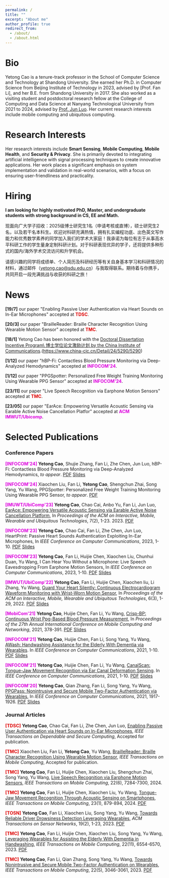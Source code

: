```yaml
---
permalink: /
title: ""
excerpt: "About me"
author_profile: true
redirect_from: 
  - /about/
  - /about.html
---
```

Bio
======
Yetong Cao is a tenure-track professor in the School of Computer Science and Technology at Shandong University. She earned her Ph.D. in Computer Science from Beijing Institute of Technology in 2023, advised by [Prof. Fan Li], and her B.E. from Shandong University in 2017. She also worked as a visiting student and postdoctoral research fellow at the College of Computing and Data Science at Nanyang Technological University from 2021 to 2024, advised by [Prof. Jun Luo](https://personal.ntu.edu.sg/junluo/ "JunLuo"). Her current research interests include mobile computing and ubiquitous computing.

Research Interests
======
Her research interests include **Smart Sensing**, **Mobile Computing**, **Mobile Health**, and **Security & Privacy**. 
She is primarily devoted to integrating artificial intelligence with signal processing techniques to create innovative applications. Her work places a significant emphasis on system implementation and validation in real-world scenarios, with a focus on ensuring user-friendliness and practicality.

Hiring
======
**I am looking for highly motivated PhD, Master, and undergraduate students with strong background in CS, EE and Math.**

现面向广大学子招收：2025级博士研究生1名（申请考核或直博），硕士研究生2名，以及若干名本科生。欢迎对科研充满热情，拥有扎实编程功底、出色英文写作能力和优秀数学素养的同学加入我们的学术大家庭！我承诺为每位有志于从事高水平科研工作的学生量身定制科研计划。对于科研表现优异的学子，还将提供多种形式的国内/海外学术交流访问和升学机会。

请感兴趣的同学将成绩单、个人简历及科研经历等有关自身基本学习和科研情况的材料，通过邮件（yetong.cao@sdu.edu.cn）与我取得联系。期待着与你携手，共同开启一段充满挑战与收获的科研之旅！

News
======
**[19/7]** our paper "Enabling Passive User Authentication via Heart Sounds on In-Ear Microphones" accepted at **<font color="#dd0000">TDSC</font>**.

**[20/3]** our paper "BrailleReader: Braille Character Recognition Using Wearable Motion Sensor" accepted at **<font color="#dd0000">TMC</font>**.

**[18/1]** Yetong Cao has been honored with the <ins>Doctoral Dissertation Incentive Program\ 博士学位论文激励计划 by the China Institute of Communications</ins>.(https://www.china-cic.cn/Detail/24/5290/5290)

**[1/12]** our paper "hBP-Fi: Contactless Blood Pressure Monitoring via Deep-Analyzed Hemodynamics" accepted at **<font color="#dd00dd">INFOCOM'24</font>**.


**[1/12]** our paper "PPGSpotter: Personalized Free Weight Training Monitoring Using Wearable PPG Sensor" accepted at **<font color="#dd00dd">INFOCOM'24</font>**.


**[23/11]** our paper "Live Speech Recognition via Earphone Motion Sensors" accepted at **<font color="#dd0000">TMC</font>**.

**[23/05]** our paper "EarAce: Empowering Versatile Acoustic Sensing via Earable Active Noise Cancellation Platfor" accepted at **<font color="#dd00dd">ACM IMWUT/Ubicomp</font>**.




Selected Publications
======

### Conference Papers

**<font color="#dd00dd">[INFOCOM'24]</font>** **Yetong Cao**, Shujie Zhang, Fan Li, Zhe Chen, Jun Luo, hBP-Fi: Contactless Blood Pressure Monitoring via Deep-Analyzed Hemodynamics, _to appear_. [<ins>PDF</ins>](https://yetongcao.github.io/files/files/infocom-hbpfi.pdf) [<ins>Slides</ins>](../files/hBP-fi-INFOCOM2.pptx)

**<font color="#dd00dd">[INFOCOM'24]</font>** Xiaochen Liu, Fan Li, **Yetong Cao**, Shengchun Zhai, Song Yang, Yu Wang, PPGSpotter: Personalized Free Weight Training Monitoring Using Wearable PPG Sensor, _to appear_. [<ins>PDF</ins>](https://yetongcao.github.io/files/PPGSpotter.pdf) 


**<font color="#dd00dd">[IMUWT/UbiComp'23]</font>**  **Yetong Cao**, Chao Cai, Anbo Yu, Fan Li, Jun Luo, [EarAce: Empowering Versatile Acoustic Sensing via Earable Active Noise Cancellation Platform](https://dl.acm.org/doi/abs/10.1145/3596242), In _Proceedings of the ACM on Interactive, Mobile, Wearable and Ubiquitous Technologies_, 7(2), 1-23. 2023. [<ins>PDF</ins>](../files/EarACE.pdf) 


**<font color="#dd00dd">[INFOCOM'23]</font>** **Yetong Cao**, Chao Cai, Fan Li, Zhe Chen, Jun Luo, HeartPrint: Passive Heart Sounds Authentication Exploiting In-Ear Microphones, In _IEEE Conference on Computer Communications_, 2023, 1-10. [<ins>PDF</ins>](https://yetongcao.github.io/files/HeartPrint.pdf) [<ins>Slides</ins>](../files/HeartPrint.pptx)

**<font color="#dd00dd">[INFOCOM'23]</font>** **Yetong Cao**, Fan Li, Huijie Chen, Xiaochen Liu, Chunhui Duan, Yu Wang, I Can Hear You Without a Microphone: Live Speech Eavesdropping From Earphone Motion Sensors, In _IEEE Conference on Computer Communications_, 2023, 1-10. [<ins>PDF</ins>](../files/EarSpy.pdf) [<ins>Slides</ins>](../files/EarSpy.pptx)

**<font color="#dd00dd">[IMWUT/UbiComp'22]</font>** **Yetong Cao**, Fan Li, Huijie Chen, Xiaochen liu, Li Zhang, Yu Wang, [Guard Your Heart Silently: Continuous Electrocardiogram Waveform Monitoring with Wrist-Worn Motion Sensor](https://dl.acm.org/doi/abs/10.1145/3550307), In _Proceedings of the ACM on Interactive, Mobile, Wearable and Ubiquitous Technologies_, 6(3), 1-29, 2022. [<ins>PDF</ins>](../files/VibCardiogram.pdf) [<ins>Slides</ins>](../files/vibcardiogram.pptx)

**<font color="#dd00dd">[MobiCom'21]</font>** **Yetong Cao**, Huijie Chen, Fan Li, Yu Wang, [Crisp-BP: Continuous Wrist Ppg-Based Blood Pressure Measurement](https://dl.acm.org/doi/abs/10.1145/3447993.3483241), In _Proceedings of the 27th Annual International Conference on Mobile Computing and Networking_, 2021, 378-391. [<ins>PDF</ins>](../files/Crisp-BP.pdf) [<ins>Slides</ins>](../files/Mobicom-15min.pptx)

**<font color="#dd00dd">[INFOCOM'21]</font>** **Yetong Cao**, Huijie Chen, Fan Li, Song Yang, Yu Wang, [AWash: Handwashing Assistance for the Elderly With Dementia via Wearables](https://ieeexplore.ieee.org/abstract/document/9488688). In _IEEE Conference on Computer Communications_, 2021, 1-10. [<ins>PDF</ins>](../files/AWash.pdf) [<ins>Slides</ins>](../files/awash.pptx)

**<font color="#dd00dd">[INFOCOM'21]</font>** **Yetong Cao**, Huijie Chen, Fan Li, Yu Wang, [CanalScan: Tongue-Jaw Movement Recognition via Ear Canal Deformation Sensing](https://ieeexplore.ieee.org/abstract/document/9488852). In _IEEE Conference on Computer Communications_, 2021, 1-10. [<ins>PDF</ins>](../files/CanalScan.pdf) [<ins>Slides</ins>](../files/canalscan.pptx)

**<font color="#dd00dd">[INFOCOM'20]</font>** **Yetong Cao**, Qian Zhang, Fan Li, Song Yang, Yu Wang, [PPGPass: Nonintrusive and Secure Mobile Two-Factor Authentication via Wearables](https://ieeexplore.ieee.org/abstract/document/9155380), In _IEEE Conference on Computer Communications_, 2021, 1917-1926. [<ins>PDF</ins>](../files/PPGPass.pdf) [<ins>Slides</ins>](../files/INFOCOM2020-PPGPass-final.pptx)

### Journal Articles

**<font color="#dd0000">[TDSC]</font>** **Yetong Cao**, Chao Cai, Fan Li, Zhe Chen, Jun Luo, [Enabling Passive User Authentication via Heart Sounds on In-Ear Microphones](https://dl.acm.org/doi/abs/10.1145/3560821), _IEEE Transactions on Dependable and Secure Computing_, Accepted for publication.


**<font color="#dd0000">[TMC]</font>** Xiaochen Liu, Fan Li, **Yetong Cao**, Yu Wang, [BrailleReader: Braille Character Recognition Using Wearable Motion Sensor](https://dl.acm.org/doi/abs/10.1145/3560821), _IEEE Transactions on Mobile Computing_, Accepted for publication.

**<font color="#dd0000">[TMC]</font>** **Yetong Cao**, Fan Li, Huijie Chen, Xiaochen Liu, Shengchun Zhai, Song Yang, Yu Wang, [Live Speech Recognition via Earphone Motion Sensors](https://dl.acm.org/doi/abs/10.1145/3560821), _IEEE Transactions on Mobile Computing_, 22(6), 7284-7300, 2024. 

**<font color="#dd0000">[TMC]</font>** **Yetong Cao**, Fan Li, Huijie Chen, Xiaochen Liu, Yu Wang, [Tongue-Jaw Movement Recognition Through Acoustic Sensing on Smartphones](https://ieeexplore.ieee.org/abstract/document/9953323), _IEEE Transactions on Mobile Computing_, 23(1), 879-894, 2024. [<ins>PDF</ins>](../files/CanalScanTMC-Final.pdf)

**<font color="#dd0000">[TOSN]</font>** **Yetong Cao**, Fan Li, Xiaochen Liu, Song Yang, Yu Wang, [Towards Reliable Driver Drowsiness Detection Leveraging Wearables](https://dl.acm.org/doi/abs/10.1145/3560821), _ACM Transactions on Sensor Networks_, 19(2), 1-23, 2023. [<ins>PDF</ins>](../files/FDWatch.pdf)

**<font color="#dd0000">[TMC]</font>** **Yetong Cao**, Fan Li, Huijie Chen, Xiaochen Liu, Song Yang, Yu Wang, [Leveraging Wearables for Assisting the Elderly With Dementia in Handwashing](https://ieeexplore.ieee.org/abstract/document/9839489), _IEEE Transactions on Mobile Computing_, 22(11), 6554-6570, 2023. [<ins>PDF</ins>](../files/TMC-AWash-Final.pdf)

**<font color="#dd0000">[TMC]</font>** **Yetong Cao**, Fan Li, Qian Zhang, Song Yang, Yu Wang, [Towards Nonintrusive and Secure Mobile Two-Factor Authentication on Wearables](https://ieeexplore.ieee.org/abstract/document/9645232), _IEEE Transactions on Mobile Computing_, 22(5), 3046-3061, 2023. [<ins>PDF</ins>](../files/PPGPass-TMC-final.pdf)



